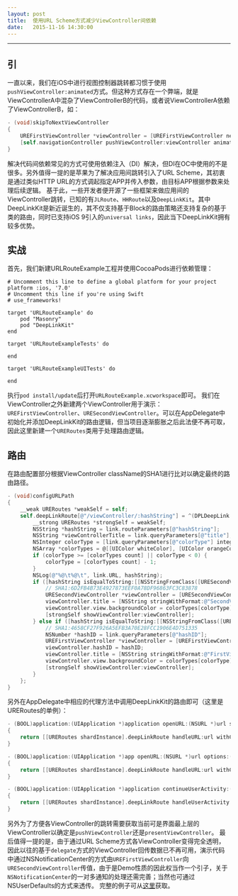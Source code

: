 ```yaml
---
layout: post
title:  使用URL Scheme方式减少ViewController间依赖
date:   2015-11-16 14:30:00
---
```


------
## 引
一直以来，我们在iOS中进行视图控制器跳转都习惯于使用`pushViewController:animated`方式。但这种方式存在一个弊端，就是ViewControllerA中混杂了ViewControllerB的代码，或者说ViewControllerA依赖了ViewControllerB，如：
```Objective-C
- (void)skipToNextViewController
{
    UREFirstViewController *viewController = [UREFirstViewController new];
    [self.navigationController pushViewController:viewController animated:YES];
}
```
解决代码间依赖常见的方式可使用依赖注入（DI）解决，但DI在OC中使用的不是很多。另外值得一提的是苹果为了解决应用间跳转引入了URL Scheme，其初衷是通过类似HTTP URL的方式调起指定APP并传入参数，由目标APP根据参数来处理后续逻辑。
基于此，一些开发者便开源了一些框架来做应用间的ViewController跳转，已知的有`JLRoute`、`HHRoute`以及`DeepLinkKit`。其中DeepLinkKit是新近诞生的，其不仅支持基于Block的路由策略还支持复杂的基于类的路由，同时已支持iOS 9引入的`universal links`，因此当下DeepLinkKit拥有较多优势。
## 实战
首先，我们新建URLRouteExample工程并使用CocoaPods进行依赖管理：
```
# Uncomment this line to define a global platform for your project
platform :ios, '7.0'
# Uncomment this line if you're using Swift
# use_frameworks!

target 'URLRouteExample' do
	pod "Masonry"
	pod "DeepLinkKit"
end

target 'URLRouteExampleTests' do

end

target 'URLRouteExampleUITests' do

end
```
执行`pod install/update`后打开`URLRouteExample.xcworkspace`即可。
我们在ViewController之外新建两个ViewController用于演示：`UREFirstViewController`、`URESecondViewController`。可以在AppDelegate中初始化并添加DeepLinkKit的路由逻辑，但当项目逐渐膨胀之后此法便不再可取，因此这里新建一个`URERoutes`类用于处理路由逻辑。
## 路由
在路由配置部分根据ViewController className的SHA1进行比对以确定最终的路由路径。
```Objective-C
- (void)configURLPath
{
    __weak URERoutes *weakSelf = self;
    self.deepLinkRoute[@"/viewController/:hashString"] = ^(DPLDeepLink *link) {
        __strong URERoutes *strongSelf = weakSelf;
        NSString *hashString = link.routeParameters[@"hashString"];
        NSString *viewControllerTitle = link.queryParameters[@"title"];
        NSInteger colorType = [link.queryParameters[@"colorType"] integerValue];
        NSArray *colorTypes = @[[UIColor whiteColor], [UIColor orangeColor], [UIColor redColor], [UIColor greenColor]];
        if (colorType >= [colorTypes count] || colorType < 0) {
            colorType = [colorTypes count] - 1;
        }
        NSLog(@"%@\t%@\t", link.URL, hashString);
        if ([hashString isEqualToString:[[NSStringFromClass([URESecondViewController class]) SHA1] uppercaseString]]){
            // SHA1:6D2FB4B73E4927873EEF0A78DF96863FC3C83878
            URESecondViewController *viewController = [URESecondViewController new];
            viewController.title = [NSString stringWithFormat:@"SecondViewController-%@", viewControllerTitle];
            viewController.view.backgroundColor = colorTypes[colorType];
            [strongSelf showViewController:viewController];
        } else if ([hashString isEqualToString:[[NSStringFromClass([UREFirstViewController class]) SHA1] uppercaseString]]) {
            // SHA1:4658CF27F926A5EFB3A70E28FCC1906E4D751335
            NSNumber *hashID = link.queryParameters[@"hashID"];
            UREFirstViewController *viewController = [UREFirstViewController new];
            viewController.hashID = hashID;
            viewController.title = [NSString stringWithFormat:@"FirstViewController-%@", viewControllerTitle];
            viewController.view.backgroundColor = colorTypes[colorType];
            [strongSelf showViewController:viewController];
        }
    };
}
```
另外在AppDelegate中相应的代理方法中调用DeepLinkKit的路由即可（这里是URERoutes的单例）：
```Objective-C
- (BOOL)application:(UIApplication *)application openURL:(NSURL *)url sourceApplication:(NSString *)sourceApplication annotation:(id)annotation
{
    return [[URERoutes shardInstance].deepLinkRoute handleURL:url withCompletion:NULL];
}

- (BOOL)application:(UIApplication *)app openURL:(NSURL *)url options:(NSDictionary*)options
{
    return [[URERoutes shardInstance].deepLinkRoute handleURL:url withCompletion:NULL];
}

- (BOOL)application:(UIApplication *)application continueUserActivity:(NSUserActivity *)userActivity restorationHandler:(void (^)(NSArray * _Nullable))restorationHandler
{
    return [[URERoutes shardInstance].deepLinkRoute handleUserActivity:userActivity withCompletion:NULL];
}
```
另外为了方便各ViewController的跳转需要获取当前可是界面最上层的ViewController以确定是`pushViewController`还是`presentViewController`。
最后值得一提的是，由于通过URL Scheme方式各ViewController变得完全透明，因此以往的基于`delegate`方式的ViewController回传数据已不再可用，演示代码中通过NSNotificationCenter的方式由`UREFirstViewController`向`URESecondViewController`传值，由于是Demo性质的因此权当作一个引子，关于`NSNotificationCenter`的一对多通知的处理还需完善；当然也可通过NSUserDefaults的方式来透传。
完整的例子可从[这里](https://github.com/LuoLee/URLRouteExample)获取。
